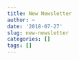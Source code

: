 ```yaml
---
title: New Newsletter
author: ~
date: '2018-07-27'
slug: new-newsletter
categories: []
tags: []
---
```


